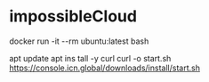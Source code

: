 # impossibleCloud

docker run -it --rm ubuntu:latest bash

apt update
apt ins
tall -y curl
curl -o start.sh https://console.icn.global/downloads/install/start.sh
